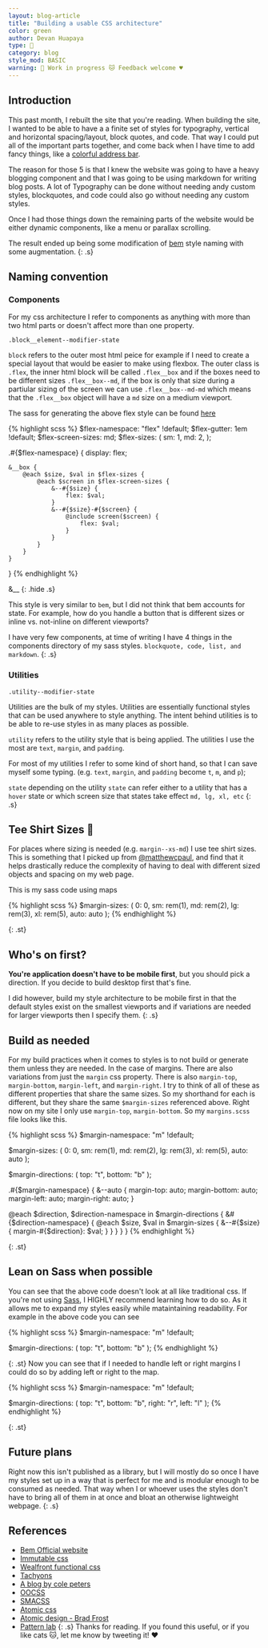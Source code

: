 ```yaml
---
layout: blog-article
title: "Building a usable CSS architecture"
color: green
author: Devan Huapaya
type: 🔑
category: blog
style_mod: BASIC
warning: 🔑 Work in progress 🐱 Feedback welcome ♥️
---
```


## Introduction

This past month, I rebuilt the site that you're reading. When building the site,
I wanted to be able to have a a finite set of styles for typography,
vertical and horizontal spacing/layout, block quotes, and code. That way I could
put all of the important parts together, and come back when I have time to add
fancy things, like a [colorful address bar](/blog/colorful-address-bar-on-mobile/).

The reason for those 5 is that I knew the website was going to have a heavy
blogging component and that I was going to be using markdown for writing blog
posts. A lot of Typography can be done without needing andy custom styles,
blockquotes, and code could also go without needing any custom styles.

Once I had those things down the remaining parts of the website would be
either dynamic components, like a menu or parallax scrolling.

The result ended up being some modification of [bem](http://getbem.com/) style
naming with some augmentation.
{: .s}

## Naming convention

### Components

For my css architecture I refer to components as anything with more than two html
parts or doesn't affect more than one property.

`.block__element--modifier-state`

`block` refers to the outer most html peice for example if I need to create a
special layout that would be easier to make using flexbox. The outer class is
`.flex`, the inner html block will be called `.flex__box` and if the boxes
need to be different sizes `.flex__box--md`, if the box is only that size during
a partiular sizing of the screen we can use `.flex__box--md-md` which
means that the `.flex__box` object will have a `md` size on a medium viewport.

The sass for generating the above flex style can be found [here](https://github.com/imdevan/imdevan.github.io/blob/a-new-hope/assets/styles/components/code.scss)

{% highlight scss %}
$flex-namespace: "flex" !default;
$flex-gutter: 1em !default;
$flex-screen-sizes: md;
$flex-sizes: (
  sm: 1,
  md: 2,
);


.#{$flex-namespace} {
    display: flex;

    &__box {
        @each $size, $val in $flex-sizes {
            @each $screen in $flex-screen-sizes {
                &--#{$size} {
                    flex: $val;
                }
                &--#{$size}-#{$screen} {
                    @include screen($screen) {
                        flex: $val;
                    }
                }
            }
        }
    }
}
{% endhighlight %}

&__
{: .hide .s}

This style is very similar to `bem`, but I did not think that bem
accounts for state. For example, how do you handle a button that is different
sizes or inline vs. not-inline on different viewports?

I have very few components, at time of writing I have 4 things in the components
directory of my sass styles. `blockquote, code, list, and markdown`.
{: .s}

### Utilities

`.utility--modifier-state`

Utilities are the bulk of my styles. Utilities are essentially functional
styles that can be used anywhere to style anything. The intent behind utilities
is to be able to re-use styles in as many places as possible.

`utility` refers to the utility style that is being applied. The utilities I
use the most are `text`, `margin`, and `padding`.

For most of my utilities I refer to some kind of short hand, so that I can save
myself some typing. (e.g. `text`, `margin`, and `padding` become `t`, `m`, and
    `p`);

`state` depending on the utility `state` can refer either to a utility that has
a `hover` state or which screen size that states take effect `md, lg, xl, etc`
{: .s}

## Tee Shirt Sizes 👕

For places where sizing is needed (e.g. `margin--xs-md`) I use tee shirt sizes.
This is something that I picked up from
[@matthewcpaul](https://twitter.com/matthewcpaul), and find that it helps
drastically reduce the complexity of having to deal with different sized objects
and spacing on my web page.

This is my sass code using maps

{% highlight scss %}
$margin-sizes: (
  0: 0,
  sm: rem(1),
  md: rem(2),
  lg: rem(3),
  xl: rem(5),
  auto: auto
);
{% endhighlight %}

{: .st}
## Who's on first?

<strong>You're application doesn't have to be mobile first</strong>, but you
should pick a direction. If you decide to build desktop first that's fine.

I did however, build my style architecture to be mobile first in that the default
styles exist on the smallest viewports and if variations are needed for larger
viewports then I specify them.
{: .s}

## Build as needed

For my build practices when it comes to styles is to not build or generate them
unless they are needed. In the case of margins. There are also variations from
just the `margin` css property. There is also  `margin-top`,  `margin-bottom`,
`margin-left`,  and `margin-right`. I try to think of all of these as different
properties that share the same sizes. So my shorthand for each is different, but
they share the same `$margin-sizes` referenced above. Right now on my site I only
use `margin-top`, `margin-bottom`. So my `margins.scss` file looks like this.

{% highlight scss %}
$margin-namespace: "m" !default;

$margin-sizes: (
  0: 0,
  sm: rem(1),
  md: rem(2),
  lg: rem(3),
  xl: rem(5),
  auto: auto
);

$margin-directions: (
  top: "t",
  bottom: "b"
);

.#{$margin-namespace} {
  &--auto {
    margin-top: auto;
    margin-bottom: auto;
    margin-left: auto;
    margin-right: auto;
  }

  @each $direction, $direction-namespace in $margin-directions {
    &#{$direction-namespace} {
      @each $size, $val in $margin-sizes {
        &--#{$size} {
          margin-#{$direction}: $val;
        }
      }
    }
  }
}
{% endhighlight %}

{: .st}
## Lean on Sass when possible
You can see that the above code doesn't look at all like traditional css. If
you're not using [Sass](http://sass-lang.com/), I HIGHLY recommend learning how
to do so. As it allows me to expand my styles easily while mataintaining
readability. For example in the above code you can see


{% highlight scss %}
$margin-namespace: "m" !default;

$margin-directions: (
  top: "t",
  bottom: "b"
);
{% endhighlight %}

{: .st}
Now you can see that if I needed to handle left or right margins I could do so
by adding left or right to the map.

{% highlight scss %}
$margin-namespace: "m" !default;

$margin-directions: (
  top: "t",
  bottom: "b",
  right: "r",
  left: "l"
);
{% endhighlight %}



{: .st}
## Future plans

Right now this isn't published as a library, but I will mostly do so once I have
my styles set up in a way that is perfect for me and is modular enough to
be consumed as needed. That way when I or whoever uses the styles don't have to
bring all of them in at once and bloat an otherwise lightweight webpage.
{: .s}

## References
- [Bem Official website](http://getbem.com/)
- [Immutable css](http://csswizardry.com/2015/03/immutable-css/)
- [Wealfront functional css](http://eng.wealthfront.com/2013/08/20/functional-css-fcss/)
- [Tachyons](http://tachyons.io/)
- [A blog by cole peters](https://blog.colepeters.com/building-and-shipping-functional-css/)
- [OOCSS](https://github.com/stubbornella/oocss)
- [SMACSS](https://smacss.com/)
- [Atomic css](http://acss.io/)
- [Atomic design - Brad Frost](http://bradfrost.com/blog/post/atomic-web-design/)
- [Pattern lab](http://patternlab.io/)
{: .s}
Thanks for reading. If you found this useful, or if you like cats 🐱, let me know
by tweeting it! ♥️
